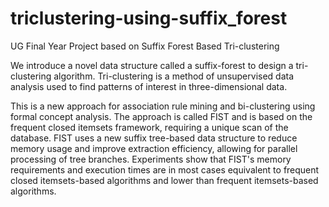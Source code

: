 # triclustering-using-suffix_forest
UG Final Year Project based on Suffix Forest Based Tri-clustering

We introduce a novel data structure called a suffix-forest to design a tri-clustering algorithm. Tri-clustering is a method of unsupervised data analysis used to find patterns of interest in three-dimensional data.

This is a new approach for association rule mining and bi-clustering using formal concept analysis. The approach is called FIST and is based on the frequent closed itemsets framework, requiring a unique scan of the database. FIST uses a new suffix tree-based data structure to reduce memory usage and improve extraction efficiency, allowing for parallel processing of tree branches. Experiments show that FIST's memory requirements and execution times are in most cases equivalent to frequent closed itemsets-based algorithms and lower than frequent itemsets-based algorithms.
